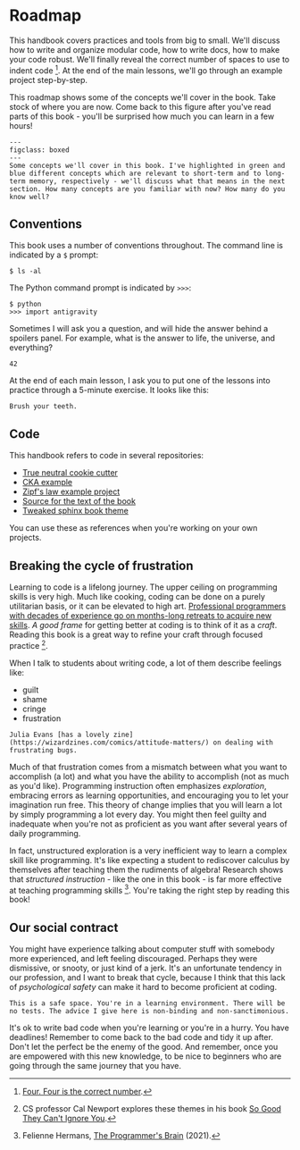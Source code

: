 # Roadmap

This handbook covers practices and tools from big to small. We'll discuss how to write and organize modular code, how to write docs, how to make your code robust. We'll finally reveal the correct number of spaces to use to indent code [^four]. At the end of the main lessons, we'll go through an example project step-by-step.

This roadmap shows some of the concepts we'll cover in the book. Take stock of where you are now. Come back to this figure after you've read parts of this book - you'll be surprised how much you can learn in a few hours!

[^four]: [Four. Four is the correct number](https://www.python.org/dev/peps/pep-0008/).

```{figure} figures/roadmap.svg
---
figclass: boxed
---
Some concepts we'll cover in this book. I've highlighted in green and blue different concepts which are relevant to short-term and to long-term memory, respectively - we'll discuss what that means in the next section. How many concepts are you familiar with now? How many do you know well?
```

## Conventions

This book uses a number of conventions throughout. The command line is indicated by a `$` prompt:

```
$ ls -al
```

The Python command prompt is indicated by `>>>`:

```
$ python
>>> import antigravity
```

Sometimes I will ask you a question, and will hide the answer behind a spoilers panel. For example, what is the answer to life, the universe, and everything?

```{dropdown} ⚠️ Spoilers
42
```

At the end of each main lesson, I ask you to put one of the lessons into practice through a 5-minute exercise. It looks like this:

```{admonition} 5-minute exercise
Brush your teeth.
```

## Code

This handbook refers to code in several repositories:

- [True neutral cookie cutter](https://github.com/patrickmineault/true-neutral-cookiecutter)
- [CKA example](https://github.com/patrickmineault/codebook_examples/tree/main/cka)
- [Zipf's law example project](https://github.com/patrickmineault/zipf/)
- [Source for the text of the book](https://github.com/patrickmineault/codebook)
- [Tweaked sphinx book theme](https://github.com/patrickmineault/sphinx-book-theme/)

You can use these as references when you're working on your own projects.

## Breaking the cycle of frustration

Learning to code is a lifelong journey. The upper ceiling on programming skills is very high. Much like cooking, coding can be done on a purely utilitarian basis, or it can be elevated to high art. [Professional programmers with decades of experience go on months-long retreats to acquire new skills](https://www.recurse.com/not-a-bootcamp). _A good frame_ for getting better at coding is to think of it as a _craft_. Reading this book is a great way to refine your craft through focused practice [^calnewport].

[^calnewport]: CS professor Cal Newport explores these themes in his book [So Good They Can't Ignore You](https://www.calnewport.com/books/so-good/).

When I talk to students about writing code, a lot of them describe feelings like:

- guilt
- shame
- cringe
- frustration

```{margin}
Julia Evans [has a lovely zine](https://wizardzines.com/comics/attitude-matters/) on dealing with frustrating bugs.
```

Much of that frustration comes from a mismatch between what you want to accomplish (a lot) and what you have the ability to accomplish (not as much as you'd like). Programming instruction often emphasizes _exploration_, embracing errors as learning opportunities, and encouraging you to let your imagination run free. This theory of change implies that you will learn a lot by simply programming a lot every day. You might then feel guilty and inadequate when you're not as proficient as you want after several years of daily programming.

In fact, unstructured exploration is a very inefficient way to learn a complex skill like programming. It's like expecting a student to rediscover calculus by themselves after teaching them the rudiments of algebra! Research shows that _structured instruction_ - like the one in this book - is far more effective at teaching programming skills [^felienne]. You're taking the right step by reading this book!

[^felienne]: Felienne Hermans, [The Programmer's Brain](https://www.manning.com/books/the-programmers-brain) (2021).

## Our social contract

You might have experience talking about computer stuff with somebody more experienced, and left feeling discouraged. Perhaps they were dismissive, or snooty, or just kind of a jerk. It's an unfortunate tendency in our profession, and I want to break that cycle, because I think that this lack of _psychological safety_ can make it hard to become proficient at coding.

```{important}
This is a safe space. You're in a learning environment. There will be no tests. The advice I give here is non-binding and non-sanctimonious.
```

It's ok to write bad code when you're learning or you're in a hurry. You have deadlines! Remember to come back to the bad code and tidy it up after. Don't let the perfect be the enemy of the good. And remember, once you are empowered with this new knowledge, to be nice to beginners who are going through the same journey that you have.
